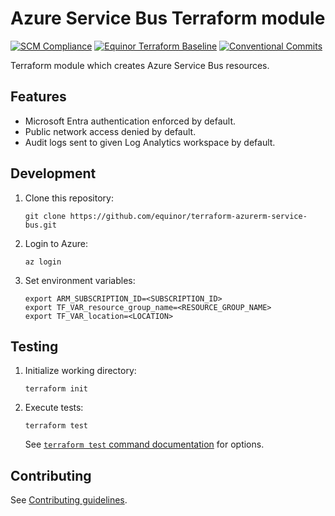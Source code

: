 # Azure Service Bus Terraform module

[![SCM Compliance](https://scm-compliance-api.radix.equinor.com/repos/equinor/terraform-azurerm-service-bus/badge)](https://scm-compliance-api.radix.equinor.com/repos/equinor/terraform-azurerm-service-bus/badge)
[![Equinor Terraform Baseline](https://img.shields.io/badge/Equinor%20Terraform%20Baseline-1.0.0-blueviolet)](https://github.com/equinor/terraform-baseline)
[![Conventional Commits](https://img.shields.io/badge/Conventional%20Commits-1.0.0-yellow.svg)](https://conventionalcommits.org)

Terraform module which creates Azure Service Bus resources.

## Features

- Microsoft Entra authentication enforced by default.
- Public network access denied by default.
- Audit logs sent to given Log Analytics workspace by default.

## Development

1. Clone this repository:

    ```console
    git clone https://github.com/equinor/terraform-azurerm-service-bus.git
    ```

1. Login to Azure:

    ```console
    az login
    ```

1. Set environment variables:

    ```console
    export ARM_SUBSCRIPTION_ID=<SUBSCRIPTION_ID>
    export TF_VAR_resource_group_name=<RESOURCE_GROUP_NAME>
    export TF_VAR_location=<LOCATION>
    ```

## Testing

1. Initialize working directory:

    ```console
    terraform init
    ```

1. Execute tests:

    ```console
    terraform test
    ```

    See [`terraform test` command documentation](https://developer.hashicorp.com/terraform/cli/commands/test) for options.

## Contributing

See [Contributing guidelines](https://github.com/equinor/terraform-baseline/blob/main/CONTRIBUTING.md).
